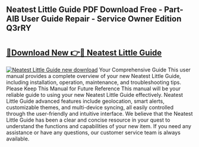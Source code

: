 ## Neatest Little Guide PDF Download Free - Part-AlB User Guide Repair - Service Owner Edition Q3rRY

# <h2><a href="http://bc84725.oget.top/?id=Neatest+Little+Guide">🔗Download New 👉🔴 Neatest Little Guide</a></h2>

[![Neatest Little Guide new download](https://i.imgur.com/5g1atiW.png)](http://bc84725.oget.top/?id=Neatest+Little+Guide)
Your Comprehensive Guide This user manual provides a complete overview of your new Neatest Little Guide, including installation, operation, maintenance, and troubleshooting tips. Please Keep This Manual for Future Reference This manual will be your reliable guide to using your new Neatest Little Guide effectively. Neatest Little Guide advanced features include geolocation, smart alerts, customizable themes, and multi-device syncing, all easily controlled through the user-friendly and intuitive interface. We believe that the Neatest Little Guide has been a clear and concise resource in your quest to understand the functions and capabilities of your new item. If you need any assistance or have any questions, our customer service team is always available.
